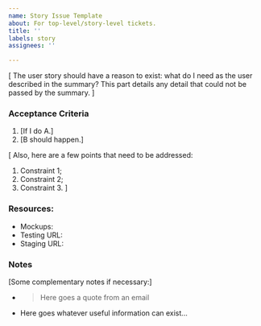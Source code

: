 ```yaml
---
name: Story Issue Template
about: For top-level/story-level tickets.
title: ''
labels: story
assignees: ''

---
```


[
The user story should have a reason to exist: what do I need as the user described in the summary?
This part details any detail that could not be passed by the summary.
]


### Acceptance Criteria

1. [If I do A.]
1. [B should happen.]

[
Also, here are a few points that need to be addressed:

1. Constraint 1;
1. Constraint 2;
1. Constraint 3.
]


### Resources:

* Mockups: 
* Testing URL: 
* Staging URL: 


### Notes

[Some complementary notes if necessary:]

* > Here goes a quote from an email
* Here goes whatever useful information can exist…

